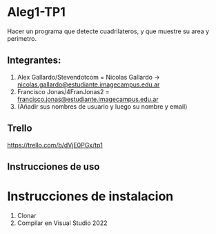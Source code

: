 # Aleg1-TP1
Hacer un programa que detecte cuadrilateros, y que muestre su area y perimetro.

## Integrantes:
1. Alex Gallardo/Stevendotcom = Nicolas Gallardo -> <nicolas.gallardo@estudiante.imagecampus.edu.ar>
2. Francisco Jonas/4FranJonas2 = <francisco.jonas@estudiante.imagecampus.edu.ar>
3. (Añadir sus nombres de usuario y luego su nombre y email)

## Trello
https://trello.com/b/dVjE0PGx/tp1

## Instrucciones de uso


# Instrucciones de instalacion
1. Clonar
2. Compilar en Visual Studio 2022
